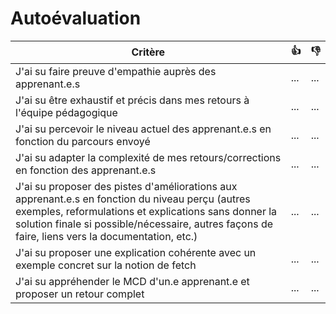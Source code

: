 # Autoévaluation

| Critère | 👍 | 👎 |
| ---------------- | ---------------- | ---------------- |
| J'ai su faire preuve d'empathie auprès des apprenant.e.s | ... | ... |
| J'ai su être exhaustif et précis dans mes retours à l'équipe pédagogique | ... | ... |
| J'ai su percevoir le niveau actuel des apprenant.e.s en fonction du parcours envoyé | ... | ... |
| J'ai su adapter la complexité de mes retours/corrections en fonction des apprenant.e.s  | ... | ... |
| J'ai su proposer des pistes d'améliorations aux apprenant.e.s en fonction du niveau perçu (autres exemples, reformulations et explications sans donner la solution finale si possible/nécessaire, autres façons de faire, liens vers la documentation, etc.) | ... | ... |
| J'ai su proposer une explication cohérente avec un exemple concret sur la notion de fetch | ... | ... |
| J'ai su appréhender le MCD d'un.e apprenant.e et proposer un retour complet | ... | ... |